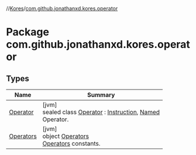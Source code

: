 //[Kores](../../index.md)/[com.github.jonathanxd.kores.operator](index.md)

# Package com.github.jonathanxd.kores.operator

## Types

| Name | Summary |
|---|---|
| [Operator](-operator/index.md) | [jvm]<br>sealed class [Operator](-operator/index.md) : [Instruction](../com.github.jonathanxd.kores/-instruction/index.md), [Named](../com.github.jonathanxd.kores.base/-named/index.md)<br>Operator. |
| [Operators](-operators/index.md) | [jvm]<br>object [Operators](-operators/index.md)<br>[Operators](-operator/index.md) constants. |
